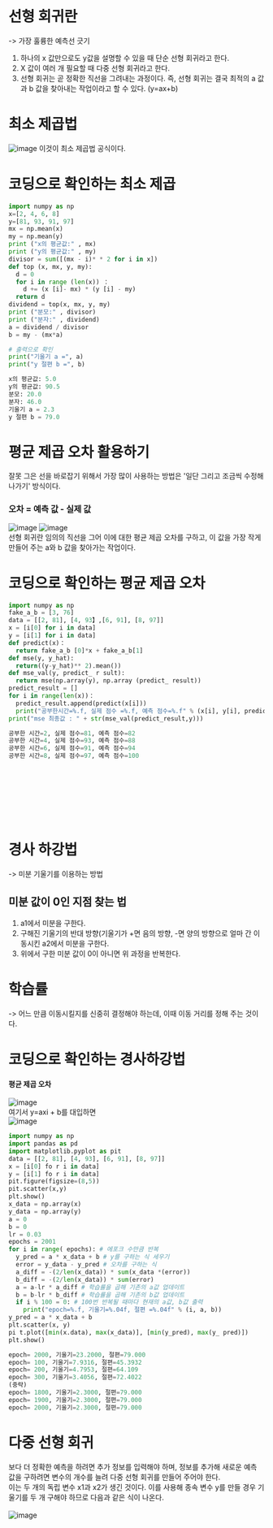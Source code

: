 # 선형 회귀란
-> 가장 훌륭한 예측선 긋기
1. 하나의 x 값만으로도 y값을 설명할 수 있을 때 단순 선형 회귀라고 한다.
2. X 값이 여러 개 필요할 때 다중 선형 회귀라고 한다.
3. 선형 회귀는 곧 정확한 직선을 그려내는 과정이다. 즉, 선형 회귀는 결국 최적의 a 값과 b 값을 찾아내는 작업이라고 할 수 있다. (y=ax+b)

# 최소 제곱법
![image](https://github.com/sejongsmarcle/2024_Winter_Ai_study/assets/128350167/b920d6cd-b102-46e9-9709-24d561f6e3b8)
이것이 최소 제곱법 공식이다.

# 코딩으로 확인하는 최소 제곱

```python
import numpy as np
x=[2, 4, 6, 8]
y=[81, 93, 91, 97]
mx = np.mean(x)
my = np.mean(y)
print ("x의 평균값:" , mx)
print ("y의 평균값:" , my)
divisor = sum([(mx - i)* * 2 for i in x])
def top (x, mx, y, my):
  d = 0
  for i in range (len(x)) ：
    d += (x [i]- mx) * (y [i] - my)
  return d
dividend = top(x, mx, y, my)
print ("분모:" , divisor)
print ("분자:" , dividend)
a = dividend / divisor
b = my - (mx*a)

# 출력으로 확인
print("기울기 a =", a)
print("y 절편 b =", b)
```

```python
x의 평균값: 5.0
y의 평균값: 90.5
분모: 20.0
분자: 46.0
기울기 a = 2.3
y 절편 b = 79.0
```

# 평균 제곱 오차 활용하기
잘못 그은 선을 바로잡기 위해서 가장 많이 사용하는 방법은 '일단 그리고 조금씩 수정해 나가기' 방식이다.
### 오차 = 예측 값 - 실제 값
![image](https://github.com/sejongsmarcle/2024_Winter_Ai_study/assets/128350167/e1ebd330-6cb3-428a-8cb4-580234d53d6d)
![image](https://github.com/sejongsmarcle/2024_Winter_Ai_study/assets/128350167/e8450fc2-3462-42f3-9a94-daf0f479b806)
</br>
선형 회귀란 임의의 직선을 그어 이에 대한 평균 제곱 오차를 구하고, 이 값을 가장 작게 만들어 주는 a와 b 값을 찾아가는 작업이다.

# 코딩으로 확인하는 평균 제곱 오차
```python
import numpy as np
fake_a_b = [3, 76]
data = [[2, 81], [4, 93】,[6, 91], [8, 97]]
x = [i[0] for i in data]
y = [i[1] for i in data]
def predict(x)：
  return fake_a_b [0]*x + fake_a_b[1]
def mse(y, y_hat):
  return((y-y_hat)** 2).mean())
def mse_val(y, predict_ r sult):
  return mse(np.array(y), np.array (predict_ result))
predict_result = []
for i in range(len(x))：
  predict_result.append(predict(x[i]))
  print("공부한시간=%.f, 실제 점수 =%.f, 예측 점수=%.f" % (x[i], y[i], predict(x[i])))
print("mse 최종값 : " + str(mse_val(predict_result,y)))
```

```python
공부한 시간=2, 실제 점수=81, 예측 점수=82
공부한 시간=4, 실제 점수=93, 예측 점수=88
공부한 시간=6, 실제 점수=91, 예측 점수=94
공부한 시간=8, 실제 점수=97, 예측 점수=100
```

<br/><br/><br/><br/><br/><br/>
# 경사 하강법
-> 미분 기울기를 이용하는 방법

## 미분 값이 0인 지점 찾는 법
1. a1에서 미분을 구한다.
2. 구해진 기울기의 반대 방향(기울기가 +면 음의 방향, -면 양의 방향으로 얼마 간 이동시킨 a2에서 미분을 구한다.
3. 위에서 구한 미분 값이 0이 아니면 위 과정을 반복한다.

# 학습률
-> 어느 만큼 이동시킬지를 신중히 결정해야 하는데, 이때 이동 거리를 정해 주는 것이다.

# 코딩으로 확인하는 경사하강법
#### 평균 제곱 오차
![image](https://github.com/sejongsmarcle/2024_Winter_Ai_study/assets/128350167/01f2ce39-0d21-4005-84f9-e29535f0d81c)
<br/>
여기서 y=axi + b를 대입하면 <br/>
![image](https://github.com/sejongsmarcle/2024_Winter_Ai_study/assets/128350167/86ba967d-9db1-46f6-bce5-fed318467bbe)

``` python
import numpy as np
import pandas as pd
import matplotlib.pyplot as pit
data = [[2, 81], [4, 93], [6, 91], [8, 97]] 
x = [i[0] fo r i in data] 
y = [i[1] fo r i in data]
pit.figure(figsize=(8,5)) 
pit.scatter(x,y) 
plt.show()
x_data = np.array(x)
y_data = np.array(y)
a = 0
b = 0
lr = 0.03
epochs = 2001
for i in range( epochs): # 에포크 수만큼 반복
  y_pred = a * x_data + b # y를 구하는 식 세우기 
  error = y_data - y_pred # 오차를 구하는 식
  a_diff = -(2/len(x_data)) * sum(x_data *(error))
  b_diff = -(2/len(x_data)) * sum(error)
  a = a-lr * a_diff # 학습률을 곱해 기존의 a값 업데이트 
  b = b-lr * b_diff # 학습률을 곱해 기존의 b값 업데이트
  if i % 100 = 0: # 100번 반복될 때마다 현재의 a값, b값 출력
    print("epoch=%.f, 기울기=%.04f, 절편 =%.04f" % (i, a, b))
y_pred = a * x_data + b 
plt.scatter(x, y)
pi t.plot([min(x.data), max(x_data)], [min(y_pred), max(y_ pred)]) 
plt.show()
```

```python
epoch= 2000, 기울기=23.2000, 절편=79.000 
epoch= 100, 기울기=7.9316, 절편=45.3932
epoch= 200, 기울기=4.7953, 절편=64.109
epoch= 300, 기울기=3.4056, 절편=72.4022 
(중략)
epoch= 1800, 기울기=2.3000, 절편=79.000 
epoch= 1900, 기울기=2.3000, 절편=79.000 
epoch= 2000, 기울기=2.3000, 절편=79.000
```

# 다중 선형 회귀
보다 더 정확한 예측을 하려면 추가 정보를 입력해야 하며, 정보를 추가해 새로운 예측 값을 구하려면 변수의 개수를 늘려 다중 선형 회귀를 만들어 주어야 한다.
<br/>
이는 두 개의 독립 변수 x1과 x2가 생긴 것이다. 이를 사용해 종속 변수 y를 만들 경우 기울기를 두 개 구해야 하므로 다음과 같은 식이 나온다.
<br/><br/>
![image](https://github.com/sejongsmarcle/2024_Winter_Ai_study/assets/128350167/509cd109-3210-411b-bbbb-ec1a9a970ffa)







